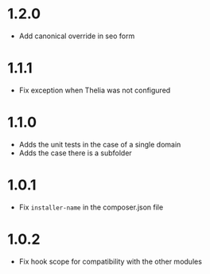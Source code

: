 # 1.2.0

- Add canonical override in seo form

# 1.1.1

- Fix exception when Thelia was not configured

# 1.1.0

- Adds the unit tests in the case of a single domain
- Adds the case there is a subfolder

# 1.0.1

- Fix ```installer-name``` in the composer.json file

# 1.0.2

- Fix hook scope for compatibility with the other modules